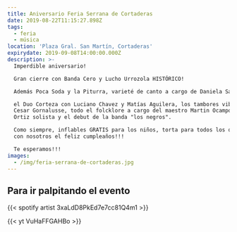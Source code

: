 ```yaml
---
title: Aniversario Feria Serrana de Cortaderas
date: 2019-08-22T11:15:27.898Z
tags:
  - feria
  - música
location: 'Plaza Gral. San Martín, Cortaderas'
expirydate: 2019-09-08T14:00:00.000Z
description: >-
  Imperdible aniversario!

  Gran cierre con Banda Cero y Lucho Urrozola HISTÓRICO!

  Además Poca Soda y la Piturra, varieté de canto a cargo de Daniela Sanabria,

  el Duo Corteza con Luciano Chavez y Matías Aguilera, los tambores vibrarán con
  Cesar Gornalusse, todo el folcklore a cargo del maestro Martin Ocampo, Eduardo
  Ortiz solista y el debut de la banda "los negros".

  Como siempre, inflables GRATIS para los niños, torta para todos los que canten
  con nosotros el feliz cumpleaños!!!

  Te esperamos!!!
images:
  - /img/feria-serrana-de-cortaderas.jpg
---
```

## Para ir palpitando el evento

{{< spotify artist 3xaLdD8PkEd7e7cc81Q4m1 >}}

{{< yt VuHaFFGAHBo >}}

